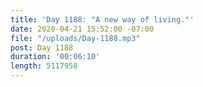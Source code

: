 ```yaml
---
title: 'Day 1188: "A new way of living."'
date: 2020-04-21 15:52:00 -07:00
file: "/uploads/Day-1188.mp3"
post: Day 1188
duration: '00:06:10'
length: 5117958
---
```


